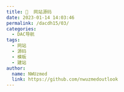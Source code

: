 ```yaml
---
title: 🐎  网站源码
date: 2023-01-14 14:03:46
permalink: /dacdh15/03/
categories: 
  - DAC导航
tags: 
  - 网站
  - 源码
  - 模板
  - 建站
author: 
  name: NWUzmed
  link: https://github.com/nwuzmedoutlook
---
```


<ClientOnly>
  <Card :cardData="cardData0" :cardListSize=4 carTitlColor="#000" carHoverColor="#000" />
</ClientOnly>

<script>
export default {
  data() {
    return {
      cardData0: [
{id: "0", cardSrc: "http://dedecms.codesdq.com/index.html", cardImgSrc: "https://api.xinac.net/icon/?url=http://dedecms.codesdq.com/index.html", cardName: "织梦模板大全", cardContent: "织梦模板_dedecms模板_织梦模板下载_dedecms企业模板",},
{cardSrc: "https://www.17sucai.com/", cardImgSrc: "https://api.xinac.net/icon/?url=https://www.17sucai.com/", cardName: "17素材网", cardContent: "jQuery网页特效最全网页模板和网站模板jQuery代码",},
{cardSrc: "http://www.cssmoban.com/", cardImgSrc: "https://api.xinac.net/icon/?url=http://www.cssmoban.com/", cardName: "模板之家", cardContent: "网页模板,网站模板,DIV+CSS模板,企业网站模板下载",},
{cardSrc: "http://www.aspku.com/", cardImgSrc: "https://api.xinac.net/icon/?url=http://www.aspku.com/", cardName: "源码库", cardContent: "免费源码下载网站!",},
{cardSrc: "http://down.chinaz.com/", cardImgSrc: "https://api.xinac.net/icon/?url=http://down.chinaz.com/", cardName: "站长下载", cardContent: "源码_网站源码_源码下载_源码之家",},
{cardSrc: "http://www.ymg6.com/", cardImgSrc: "https://api.xinac.net/icon/?url=http://www.ymg6.com/", cardName: "源码哥", cardContent: "discuz论坛_discuz商业插件破解_discuz商业模板_discuz资源免费下载建站_分享是一种精神！",},
{cardSrc: "http://www.nn3.cn/", cardImgSrc: "https://api.xinac.net/icon/?url=http://www.nn3.cn/", cardName: "nn源码网", cardContent: "免费模板下载|ASP源码下载|PHP源码|NET源码|CMS模板|商业源码下载|源码论坛|网站源码 源码之家 源码网站 源码论坛 源码网 网站源码下载 免费源码",},
{cardSrc: "https://www.bootcss.com/", cardImgSrc: "https://api.xinac.net/icon/?url=https://www.bootcss.com/", cardName: "Bootstrap中文网", cardContent: "简洁、直观、强悍的前端开发框架，让web开发更迅速、简单。",},
{cardSrc: "https://www.jq22.com/index.aspx", cardImgSrc: "https://api.xinac.net/icon/?url=https://www.jq22.com/index.aspx", cardName: "jQuery插件库", cardContent: "收集最全最新最好的jQuery插件",},
{cardSrc: "https://grapesjs.com/", cardImgSrc: "https://api.xinac.net/icon/?url=https://grapesjs.com/", cardName: "GrapesJS", cardContent: "Free and Open Source Web Builder Framework",},
      ],
    };
  },
};
</script>
